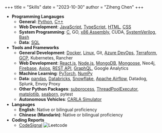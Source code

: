 +++
title = "Skills"
date = "2023-10-30"
author = "Ziheng Chen"
+++

- **Programming Langauges**
    - **General**: [Python](/tags/python), [C++](/tags/c++) 
    - **Web Development**: [JavaScript](/tags/javascript), [TypeScript](/tags/typescript), [HTML](/tags/html), [CSS](/tags/css)
    - **System Programming**: [C](/tags/c), GO, [x86 Assembly](/tags/x86), CUDA, [SystemVerilog](/tags/systemverilog), [Bash](/tags/bash)
    - **Data**: [SQL](/tags/sql)
- **Tools and Frameworks**
    - **General Development**: [Docker](/tags/docker), [Linux](/tags/linux), Git, [Azure DevOps](/tags/azure-devops), [Terraform](/tags/terraform), [GCP](/tags/google-cloud-platform), Kubernetes, Rancher
    - **Web Development**: [React.js](/tags/react), [Node.js](/tags/node.js), [MongoDB](/tags/mongodb), [Mongoose](/tags/mongoose), Neo4j, [Firebase](/tags/firebase), [Axios](/tags/axios), [REST API](/tags/rest-api), [GraphQL](/tags/graphql), Google Analytics
    - **Machine Learning**: [PyTorch](/tags/pytorch), [NumPy](/tags/numpy)
    - **Data**: [pandas](/tags/pandas), [Databricks](/tags/databricks), [Snowflake](/tags/snowflake), [Apache Airflow](/tags/apache-airflow), Datadog, Splunk, Envoy Proxy
    - **Other Python Packages**: [subprocess](/tags/subprocess), [ThreadPoolExecutor](/tags/threadpoolexecutor), [matplotlib](/tags/matplotlib), [seaborn](/tags/seaborn), pytest
    - **Autonomous Vehicles**: [CARLA Simulator](/tags/CARLA)
- **Langauges**
    - **English**: Native or bilingual proficiency
    - **Chinese (Mandarin)**: Native or bilingual proficiency
- **Coding Reports**
    - [CodeSignal](https://app.codesignal.com/evaluation-result/h5yjQpJejjcMWha6P)
    ![Leetcode](https://leetcard.jacoblin.cool/zihengjackchen?theme=nord&font=Noto%20Sans&ext=contest#center)


